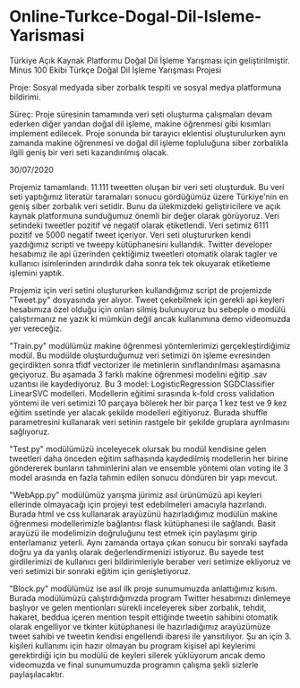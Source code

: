 # Online-Turkce-Dogal-Dil-Isleme-Yarismasi
Türkiye Açık Kaynak Platformu Doğal Dil İşleme Yarışması için geliştirilmiştir.
Minus 100 Ekibi Türkçe Doğal Dil İşleme Yarışması Projesi

Proje: Sosyal medyada siber zorbalık tespiti ve sosyal medya platformuna bildirimi.

Süreç: Proje süresinin tamamında veri seti oluşturma çalışmaları devam ederken diğer yandan doğal dil işleme, makine öğrenmesi gibi kısımları implement edilecek.
Proje sonunda bir tarayıcı eklentisi oluşturulurken aynı zamanda makine öğrenmesi ve doğal dil işleme topluluğuna siber zorbalıkla ilgili geniş bir veri seti kazandırılmış olacak.

30/07/2020

Projemiz tamamlandı. 11.111 tweetten oluşan bir veri seti oluşturduk. Bu veri seti yaptığımız literatür taramaları sonucu gördüğümüz üzere Türkiye'nin en geniş siber zorbalık veri setidir. Bunu da ülekmizdeki geliştiricilere ve açık kaynak platformuna sunduğumuz önemli bir değer olarak görüyoruz. Veri setindeki tweetler pozitif ve negatif olarak etiketlendi. Veri setimiz 6111 pozitif ve 5000 negatif tweet içeriyor. Veri seti oluştururken kendi yazdığımız scripti ve tweepy kütüphanesini kullandık. Twitter developer hesabımız ile api üzerinden çektiğimiz tweetleri otomatik olarak tagler ve kullanıcı isimlerinden arındırdık daha sonra tek tek okuyarak etiketleme işlemini yaptık.

Projemiz için veri setini oluştururken kullandığımız script de projemizde "Tweet.py" dosyasında yer alıyor. Tweet çekebilmek için gerekli api keyleri hesabımıza özel olduğu için onları silmiş bulunuyoruz bu sebeple o modülü çalıştırmanız ne yazık ki mümkün değil ancak kullanımına demo videomuzda yer vereceğiz.

"Train.py" modülümüz makine öğrenmesi yöntemlerimizi gerçekleştirdiğimiz modül. Bu modülde oluşturduğumuz veri setimizi ön işleme evresinden geçirdikten sonra tfidf vectorizer ile metinlerin sınıflandırılması aşamasına geçiyoruz. Bu aşamada 3 farklı makine öğrenmesi modelini eğitip .sav uzantısı ile kaydediyoruz. Bu 3 model:
LogisticRegression
SGDClassifier
LinearSVC modelleri.
Modellerin eğitimi sırasında k-fold cross validation yöntemi ile veri setimizi 10 parçaya bölerek her bir parça 1 kez test ve 9 kez eğitim ssetinde yer alacak şekilde modelleri eğitiyoruz. Burada shuffle parametresini kullanarak veri setinin rastgele bir şekilde gruplara ayrılmasını sağlıyoruz.

"Test.py" modülümüzü inceleyecek olursak bu modül kendisine gelen tweetleri daha önceden eğitim safhasında kaydedilmiş modellerin her birine göndererek bunların tahminlerini alan ve ensemble yöntemi olan voting ile 3 model arasında en fazla tahmin edilen sonucu döndüren bir yapı mevcut.

"WebApp.py" modülümüz yarışma jürimiz asıl ürünümüzü api keyleri ellerinde olmayacağı için projeyi test edebilmeleri amacıyla hazırlandı. Burada html ve css kullanarak arayüzünü hazırladığımız modülün makine öğrenmesi modellerimizle bağlantısı flask kütüphanesi ile sağlandı. Basit arayüzü ile modelimizin doğruluğunu test etmek için paylaşımı girip enterlamanız yeterli. Aynı zamanda ortaya çıkan sonucu bir sonraki sayfada doğru ya da yanlış olarak değerlendirmenizi istiyoruz. Bu sayede test girdilerimizi de kullanıcı geri bildirimleriyle beraber veri setimize ekliyoruz ve veri setimizi bir sonraki eğitim için genişletiyoruz.

"Block.py" modülümüz ise asıl ilk proje sunumumuzda anlattığımız kısım. Burada modülümüzü çalıştırdığımızda program Twitter hesabımızı dinlemeye başlıyor ve gelen mentionları sürekli inceleyerek siber zorbalık, tehdit, hakaret, beddua içeren mention tespit ettiğinde tweetin sahibini otomatik olarak engelliyor ve tkinter kütüphanesi ile hazırladığımız arayüzümüze tweet sahibi ve tweetin kendisi engellendi ibaresi ile yansıtılıyor. Şu an için 3. kişileri kullanımı için hazır olmayan bu program kişisel api keylerimi gerektirdiği için bu modülü de keyleri silerek yüklüyorum ancak demo videomuzda ve final sunumumuzda programın çalışma şekli sizlerle paylaşılacaktır.
